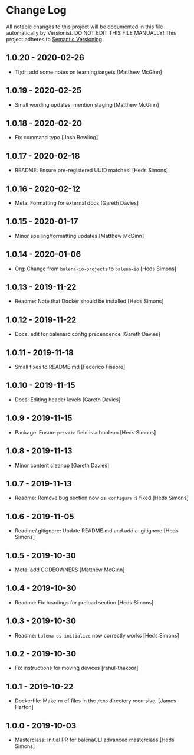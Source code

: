 # Change Log

All notable changes to this project will be documented in this file
automatically by Versionist. DO NOT EDIT THIS FILE MANUALLY!
This project adheres to [Semantic Versioning](http://semver.org/).

## 1.0.20 - 2020-02-26

* Tl;dr: add some notes on learning targets [Matthew McGinn]

## 1.0.19 - 2020-02-25

* Small wording updates, mention staging [Matthew McGinn]

## 1.0.18 - 2020-02-20

* Fix command typo [Josh Bowling]

## 1.0.17 - 2020-02-18

* README: Ensure pre-registered UUID matches! [Heds Simons]

## 1.0.16 - 2020-02-12

* Meta: Formatting for external docs [Gareth Davies]

## 1.0.15 - 2020-01-17

* Minor spelling/formatting updates [Matthew McGinn]

## 1.0.14 - 2020-01-06

* Org: Change from `balena-io-projects` to `balena-io` [Heds Simons]

## 1.0.13 - 2019-11-22

* Readme: Note that Docker should be installed [Heds Simons]

## 1.0.12 - 2019-11-22

* Docs: edit for balenarc config precendence [Gareth Davies]

## 1.0.11 - 2019-11-18

* Small fixes to README.md [Federico Fissore]

## 1.0.10 - 2019-11-15

* Docs: Editing header levels [Gareth Davies]

## 1.0.9 - 2019-11-15

* Package: Ensure `private` field is a boolean [Heds Simons]

## 1.0.8 - 2019-11-13

* Minor content cleanup [Gareth Davies]

## 1.0.7 - 2019-11-13

* Readme: Remove bug section now `os configure` is fixed [Heds Simons]

## 1.0.6 - 2019-11-05

* Readme/.gitignore: Update README.md and add a .gitignore [Heds Simons]

## 1.0.5 - 2019-10-30

* Meta: add CODEOWNERS [Matthew McGinn]

## 1.0.4 - 2019-10-30

* Readme: Fix headings for preload section [Heds Simons]

## 1.0.3 - 2019-10-30

* Readme: `balena os initialize` now correctly works [Heds Simons]

## 1.0.2 - 2019-10-30

* Fix instructions for moving devices [rahul-thakoor]

## 1.0.1 - 2019-10-22

* Dockerfile: Make `rm` of files in the `/tmp` directory recursive. [James Harton]

## 1.0.0 - 2019-10-03

* Masterclass: Initial PR for balenaCLI advanced masterclass [Heds Simons]
